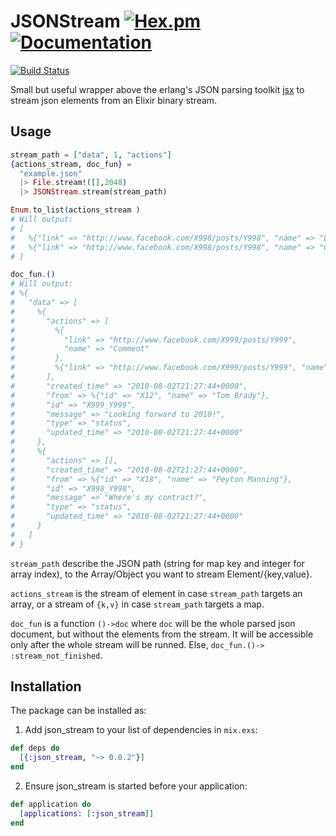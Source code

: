 # JSONStream [![Hex.pm](https://img.shields.io/hexpm/v/json_stream.svg)](https://hex.pm/packages/json_stream) [![Documentation](https://img.shields.io/badge/documentation-gray)](https://hexdocs.pm/json_stream)
[![Build Status](https://github.com/kbrw/json_stream/actions/workflows/.github/workflows/elixir.yml/badge.svg)](https://github.com/kbrw/json_stream/actions/workflows/elixir.yml)

Small but useful wrapper above the erlang's JSON parsing toolkit [jsx](https://hex.pm/packages/jsx)
to stream json elements from an Elixir binary stream.

## Usage

```elixir
stream_path = ["data", 1, "actions"]
{actions_stream, doc_fun} =
  "example.json"
  |> File.stream!([],2048)
  |> JSONStream.stream(stream_path)

Enum.to_list(actions_stream )
# Will output:
# [
#   %{"link" => "http://www.facebook.com/X998/posts/Y998", "name" => "Like"},
#   %{"link" => "http://www.facebook.com/X998/posts/Y998", "name" => "Comment"}
# ]

doc_fun.()
# Will output:
# %{
#   "data" => [
#     %{
#       "actions" => [
#         %{
#           "link" => "http://www.facebook.com/X999/posts/Y999",
#           "name" => "Comment"
#         },
#         %{"link" => "http://www.facebook.com/X999/posts/Y999", "name" => "Like"}
#       ],
#       "created_time" => "2010-08-02T21:27:44+0000",
#       "from" => %{"id" => "X12", "name" => "Tom Brady"},
#       "id" => "X999_Y999",
#       "message" => "Looking forward to 2010!",
#       "type" => "status",
#       "updated_time" => "2010-08-02T21:27:44+0000"
#     },
#     %{
#       "actions" => [],
#       "created_time" => "2010-08-02T21:27:44+0000",
#       "from" => %{"id" => "X18", "name" => "Peyton Manning"},
#       "id" => "X998_Y998",
#       "message" => "Where's my contract?",
#       "type" => "status",
#       "updated_time" => "2010-08-02T21:27:44+0000"
#     }
#   ]
# }
```

`stream_path` describe the JSON path (string for map key and integer
for array index), to the Array/Object you want to stream Element/{key,value}.

`actions_stream` is the stream of element in case `stream_path`
targets an array, or a stream of `{k,v}` in case `stream_path`
targets a map.

`doc_fun` is a function `()->doc` where `doc` will be the whole
parsed json document, but without the elements from the stream. It
will be accessible only after the whole stream will be runned.
Else, `doc_fun.()-> :stream_not_finished`.

## Installation

The package can be installed as:

1. Add json_stream to your list of dependencies in `mix.exs`:
  ```elixir
  def deps do
    [{:json_stream, "~> 0.0.2"}]
  end
  ```

2. Ensure json_stream is started before your application:
  ```elixir
  def application do
    [applications: [:json_stream]]
  end
  ```
